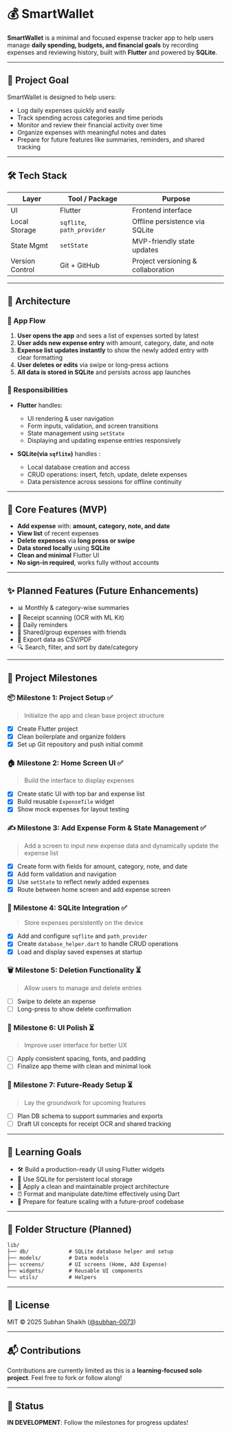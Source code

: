 # 💰 SmartWallet

**SmartWallet** is a minimal and focused expense tracker app to help users manage **daily spending, budgets, and financial goals** by recording expenses and reviewing history, built with **Flutter** and powered by **SQLite**.

---

## 🎯 Project Goal

SmartWallet is designed to help users:

- Log daily expenses quickly and easily
- Track spending across categories and time periods
- Monitor and review their financial activity over time
- Organize expenses with meaningful notes and dates
- Prepare for future features like summaries, reminders, and shared tracking

---

## 🛠️ Tech Stack

| Layer           | Tool / Package             | Purpose                            |
| --------------- | -------------------------- | ---------------------------------- |
| UI              | Flutter                    | Frontend interface                 |
| Local Storage   | `sqflite`, `path_provider` | Offline persistence via SQLite     |
| State Mgmt      | `setState`                 | MVP-friendly state updates         |
| Version Control | Git + GitHub               | Project versioning & collaboration |

---

## 🧱 Architecture

### 🔄 App Flow

1. **User opens the app** and sees a list of expenses sorted by latest
2. **User adds new expense entry** with amount, category, date, and note
3. **Expense list updates instantly** to show the newly added entry with clear formatting
4. **User deletes or edits** via swipe or long-press actions
5. **All data is stored in SQLite** and persists across app launches

### 🔧 Responsibilities

- **Flutter** handles:

  - UI rendering & user navigation
  - Form inputs, validation, and screen transitions
  - State management using `setState`
  - Displaying and updating expense entries responsively

- **SQLite(via `sqflite`)** handles :
  - Local database creation and access
  - CRUD operations: insert, fetch, update, delete expenses
  - Data persistence across sessions for offline continuity

---

## 📱 Core Features (MVP)

- **Add expense** with: **amount, category, note, and date**
- **View list** of recent expenses
- **Delete expenses** via **long press or swipe**
- **Data stored locally** using **SQLite**
- **Clean and minimal** Flutter UI
- **No sign-in required**, works fully without accounts

---

## ✨ Planned Features (Future Enhancements)

- 📊 Monthly & category-wise summaries
- 📸 Receipt scanning (OCR with ML Kit)
- 🔔 Daily reminders
- 👥 Shared/group expenses with friends
- 📁 Export data as CSV/PDF
- 🔍 Search, filter, and sort by date/category

---

## 🧭 Project Milestones

### 📦 Milestone 1: Project Setup ✅

> Initialize the app and clean base project structure

- [x] Create Flutter project
- [x] Clean boilerplate and organize folders
- [x] Set up Git repository and push initial commit

### 🏠 Milestone 2: Home Screen UI ✅

> Build the interface to display expenses

- [x] Create static UI with top bar and expense list
- [x] Build reusable `ExpenseTile` widget
- [x] Show mock expenses for layout testing

### ✍️ Milestone 3: Add Expense Form & State Management ✅

> Add a screen to input new expense data and dynamically update the expense list

- [x] Create form with fields for amount, category, note, and date
- [x] Add form validation and navigation
- [x] Use `setState` to reflect newly added expenses
- [x] Route between home screen and add expense screen

### 💾 Milestone 4: SQLite Integration ✅

> Store expenses persistently on the device

- [x] Add and configure `sqflite` and `path_provider`
- [x] Create `database_helper.dart` to handle CRUD operations
- [x] Load and display saved expenses at startup

### 🗑️ Milestone 5: Deletion Functionality ⏳

> Allow users to manage and delete entries

- [ ] Swipe to delete an expense
- [ ] Long-press to show delete confirmation

### 🎨 Milestone 6: UI Polish ⏳

> Improve user interface for better UX

- [ ] Apply consistent spacing, fonts, and padding
- [ ] Finalize app theme with clean and minimal look

### 🔮 Milestone 7: Future-Ready Setup ⏳

> Lay the groundwork for upcoming features

- [ ] Plan DB schema to support summaries and exports
- [ ] Draft UI concepts for receipt OCR and shared tracking

---

## 🧠 Learning Goals

- 🛠️ Build a production-ready UI using Flutter widgets
- 💾 Use SQLite for persistent local storage
- 🧱 Apply a clean and maintainable project architecture
- ⏰ Format and manipulate date/time effectively using Dart
- 🚀 Prepare for feature scaling with a future-proof codebase

---

## 📂 Folder Structure (Planned)

```txt
lib/
├── db/             # SQLite database helper and setup
├── models/         # Data models
├── screens/        # UI screens (Home, Add Expense)
├── widgets/        # Reusable UI components
└── utils/          # Helpers
```

---

## 🧾 License

MIT © 2025 Subhan Shaikh ([@subhan-0073](https://github.com/subhan-0073))

---

## 📬 Contributions

Contributions are currently limited as this is a **learning-focused solo project**. Feel free to fork or follow along!

---

## 📌 Status

**IN DEVELOPMENT**: Follow the milestones for progress updates!
